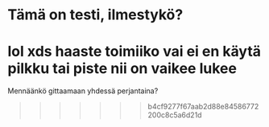 # Tämä on testi, ilmestykö?

lol xds haaste toimiiko vai ei en käytä pilkku tai piste nii on vaikee lukee
=======
Mennäänkö gittaamaan yhdessä perjantaina?
>>>>>>> b4cf9277f67aab2d88e84586772200c8c5a6d21d
